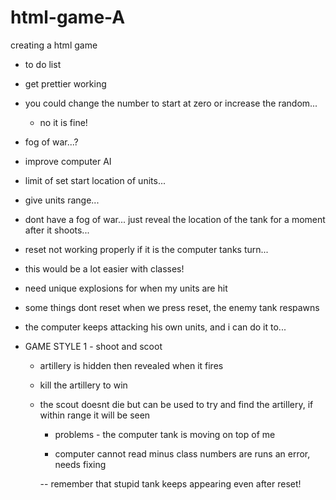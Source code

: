 # html-game-A

creating a html game

- to do list
- get prettier working
- you could change the number to start at zero or increase the random...

  - no it is fine!

- fog of war...?
- improve computer AI
- limit of set start location of units...
- give units range...
- dont have a fog of war... just reveal the location of the tank for a moment after it shoots...
- reset not working properly if it is the computer tanks turn...
- this would be a lot easier with classes!
- need unique explosions for when my units are hit
- some things dont reset when we press reset, the enemy tank respawns
- the computer keeps attacking his own units, and i can do it to...

- GAME STYLE 1 - shoot and scoot

  - artillery is hidden then revealed when it fires
  - kill the artillery to win
  - the scout doesnt die but can be used to try and find the artillery, if within range it will be seen

    - problems - the computer tank is moving on top of me

    - computer cannot read minus class numbers are runs an error, needs fixing

    -- remember that stupid tank keeps appearing even after reset!
